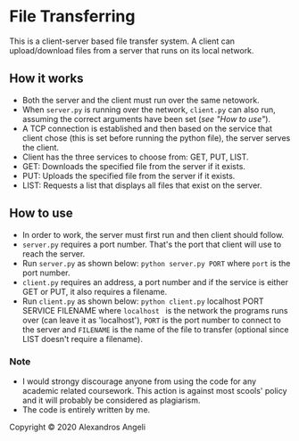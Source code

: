 # File Transferring
This is a client-server based file transfer system. A client can upload/download files from a server that runs on its local network.

## How it works
- Both the server and the client must run over the same netowork.
- When ```server.py``` is running over the network, ```client.py``` can also run, assuming the correct arguments have been set (*see "How to use"*).
- A TCP connection is established and then based on the service that client chose (this is set before running the python file), the server serves the client.
- Client has the three services to choose from: GET, PUT, LIST.
- GET: Downloads the specified file from the server if it exists.
- PUT: Uploads the specified file from the server if it exists.
- LIST: Requests a list that displays all files that exist on the server.

## How to use
- In order to work, the server must first run and then client should follow.
- ```server.py``` requires a port number. That's the port that client will use to reach the server.
- Run ```server.py``` as shown below:
```python server.py PORT```
where ```port``` is the port number.
- ```client.py``` requires an address, a port number and if the service is either GET or PUT, it also requires a filename.
- Run ```client.py``` as shown below:
```python client.py``` localhost PORT SERVICE FILENAME
where ```localhost ``` is the network the programs runs over (can leave it as 'localhost'), ```PORT``` is the port number to connect to the server and ```FILENAME``` is the name of the file to transfer (optional since LIST doesn't require a filename).

### Note
- I would strongy discourage anyone from using the code for any academic related coursework. This action is against most scools' policy and it will probably be considered as plagiarism.
- The code is entirely written by me.

Copyright © 2020 Alexandros Angeli
